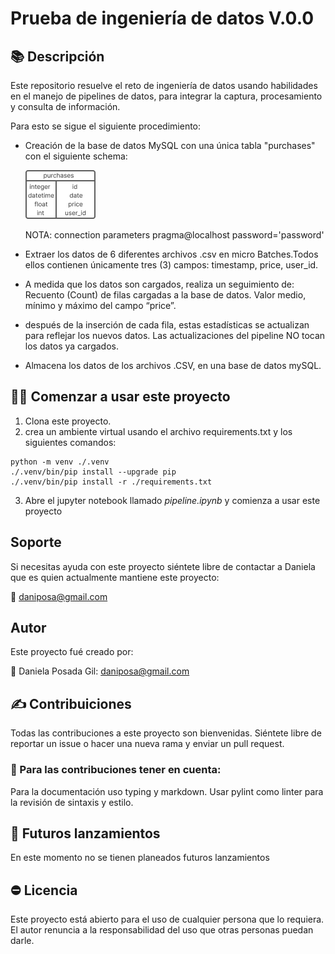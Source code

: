 # Prueba de ingeniería de datos V.0.0

## 📚 Descripción
Este repositorio resuelve  el reto de ingeniería de datos usando habilidades en el manejo de pipelines de datos, para integrar la captura, procesamiento y consulta de información.

Para esto se sigue el siguiente procedimiento:

- Creación de la base de datos MySQL con una única tabla "purchases" con el siguiente schema:

    ![database chema](./pragma_database_schema.png "dtabase schema")

    NOTA: connection parameters pragma@localhost password='password'

- Extraer los datos de 6 diferentes archivos .csv en micro Batches.Todos ellos contienen únicamente tres (3) campos: timestamp, price, user_id.

- A medida que los datos son cargados, realiza un seguimiento
de: Recuento (Count) de filas cargadas a la base de datos. Valor medio, mínimo y máximo del campo “price”.

- después de la inserción de cada fila, estas estadísticas se actualizan para reflejar los nuevos datos. Las actualizaciones del pipeline NO tocan los datos ya cargados.

- Almacena los datos de los archivos .CSV, en una base de datos mySQL.

## 🧑‍💻 Comenzar a usar este proyecto

1. Clona este proyecto.
2. crea un ambiente virtual usando el archivo requirements.txt y los siguientes comandos:
```
python -m venv ./.venv
./.venv/bin/pip install --upgrade pip
./.venv/bin/pip install -r ./requirements.txt
```
3. Abre el jupyter notebook llamado _pipeline.ipynb_ y comienza a usar este proyecto

## Soporte
Si necesitas ayuda con este proyecto siéntete libre de contactar a Daniela que es quien actualmente mantiene este proyecto:

🦦 <daniposa@gmail.com>

## Autor
Este proyecto fué creado por:

🦦 Daniela Posada Gil: <daniposa@gmail.com>

## ✍️ Contribuiciones

Todas las contribuciones a este proyecto son bienvenidas. Siéntete libre de reportar un 
<er>issue</er> o hacer una nueva rama y enviar un <er>pull request</er>.

### 🥸 Para las contribuciones tener en cuenta:
Para la documentación uso <er>typing</er> y <er>markdown</er>.
Usar pylint como linter para la revisión de sintaxis y estilo.

## 🚀 Futuros lanzamientos
En este momento no se tienen planeados futuros lanzamientos

## ⛔ Licencia
Este proyecto está abierto para el uso de cualquier persona que lo requiera. El autor renuncia a la responsabilidad del uso que otras personas puedan darle.